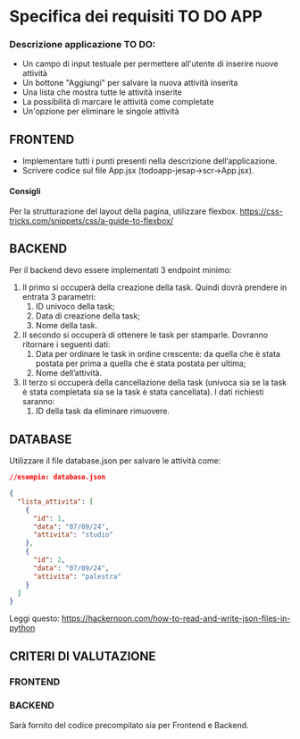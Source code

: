 # Specifica dei requisiti TO DO APP
### Descrizione applicazione TO DO:
- Un campo di input testuale per permettere all'utente di inserire nuove attività
- Un bottone "Aggiungi" per salvare la nuova attività inserita
- Una lista che mostra tutte le attività inserite
- La possibilità di marcare le attività come completate
- Un'opzione per eliminare le singole attività
## FRONTEND
- Implementare tutti i punti presenti nella descrizione dell’applicazione.
- Scrivere codice sul file App.jsx (todoapp-jesap->scr->App.jsx).
#### Consigli
Per la strutturazione del layout della pagina, utilizzare flexbox. https://css-tricks.com/snippets/css/a-guide-to-flexbox/
## BACKEND
Per il backend devo essere implementati 3 endpoint minimo:
1. Il primo si occuperà della creazione della task. Quindi dovrà prendere in entrata 3 parametri:
   1. ID univoco della task;
   2. Data di creazione della task;
   3.  Nome della task.
3. Il secondo si occuperà di ottenere le task per stamparle. Dovranno ritornare i seguenti dati:
   1. Data per ordinare le task in ordine crescente: da quella che è stata postata per prima a quella che è stata postata per ultima;
   2. Nome dell’attività.
5. Il terzo si occuperà della cancellazione della task (univoca sia se la task è stata completata sia se la task è stata cancellata). I dati richiesti saranno:
   1. ID della task da eliminare rimuovere.
## DATABASE
Utilizzare il file database.json per salvare le attività come:

```json
//esempio: database.json

{
  "lista_attivita": [
    {
      "id": 1,
      "data": "07/09/24",
      "attivita": "studio"
    },
    {
      "id": 2,
      "data": "07/09/24",
      "attivita": "palestra"
    }
  ]
}
```

Leggi questo: https://hackernoon.com/how-to-read-and-write-json-files-in-python

## CRITERI DI VALUTAZIONE

### FRONTEND

### BACKEND





Sarà fornito del codice precompilato sia per Frontend e Backend.
